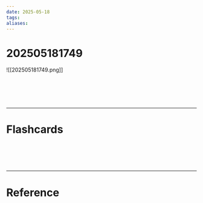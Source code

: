 ```yaml
---
date: 2025-05-18
tags: 
aliases:
---
```

# 202505181749
![[202505181749.png]]


# ‌
---
# Flashcards


# ‌
---
# Reference
